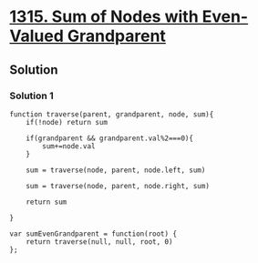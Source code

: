 # [1315. Sum of Nodes with Even-Valued Grandparent](https://leetcode.com/problems/sum-of-nodes-with-even-valued-grandparent/)

## Solution

### Solution 1

```
function traverse(parent, grandparent, node, sum){
    if(!node) return sum
    
    if(grandparent && grandparent.val%2===0){
        sum+=node.val
    }
    
    sum = traverse(node, parent, node.left, sum)
    
    sum = traverse(node, parent, node.right, sum)
    
    return sum
    
}

var sumEvenGrandparent = function(root) {
    return traverse(null, null, root, 0)
};
```